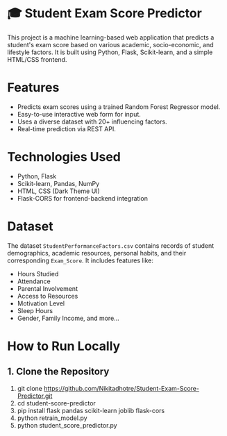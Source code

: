 # 🎓 Student Exam Score Predictor

This project is a machine learning-based web application that predicts a student's exam score based on various academic, socio-economic, and lifestyle factors. It is built using Python, Flask, Scikit-learn, and a simple HTML/CSS frontend.

# Features

- Predicts exam scores using a trained Random Forest Regressor model.
- Easy-to-use interactive web form for input.
- Uses a diverse dataset with 20+ influencing factors.
- Real-time prediction via REST API.


# Technologies Used
- Python, Flask
- Scikit-learn, Pandas, NumPy
- HTML, CSS (Dark Theme UI)
- Flask-CORS for frontend-backend integration


# Dataset

The dataset `StudentPerformanceFactors.csv` contains records of student demographics, academic resources, personal habits, and their corresponding `Exam_Score`. It includes features like:

- Hours Studied
- Attendance
- Parental Involvement
- Access to Resources
- Motivation Level
- Sleep Hours
- Gender, Family Income, and more...

# How to Run Locally

## 1. Clone the Repository
1. git clone https://github.com/Nikitadhotre/Student-Exam-Score-Predictor.git
2. cd student-score-predictor
3. pip install flask pandas scikit-learn joblib flask-cors
4. python retrain_model.py
5. python student_score_predictor.py
